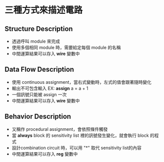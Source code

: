 # 三種方式來描述電路
## Structure Description
* 透過呼叫 module 來完成
* 使用多個相同 module 時，需要給定每個 module 的名稱
* 中間運算結果可以存入 **wire** 變數中
## Data Flow Description
* 使用 continuous assignment，當右式變動時，左式的值會跟著隨時變化
* 輸出不可包含輸入 EX: **assign** a = a + 1
* 一個訊號只能被 assign 一次
* 中間運算結果可以存入 **wire** 變數中
## Behavior Description
* 又稱作 procedural assignment，會依照條件觸發
* 當 **always** block 的 sensitivity list 裡的訊號發生變化，就會執行 block 的程式
* 設計combination circuit 時，可以用 "*" 取代 sensitivity list的內容
* 中間運算結果可以存入 **reg** 變數中
